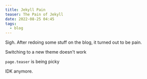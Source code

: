 ```yaml
---
title: Jekyll Pain
teaser: The Pain of Jekyll
date: 2022-08-25 04:45
tags:
  - blog
---
```

Sigh. After redoing some stuff on the blog, it turned out to be pain.


Switching to a new theme doesn't work


`page.teaser` is being picky


IDK anymore.
